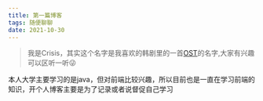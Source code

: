 ```yaml
---
title: 第一篇博客
tags: 随便聊聊
date: 2021-10-30
---
```


> 我是Crisis，其实这个名字是我喜欢的韩剧里的一首[OST](https://music.163.com/#/song?id=1471043652)的名字,大家有兴趣可以区听一听😜

本人大学主要学习的是java，但对前端比较兴趣，所以目前也是一直在学习前端的知识，开个人博客主要是为了记录或者说督促自己学习


